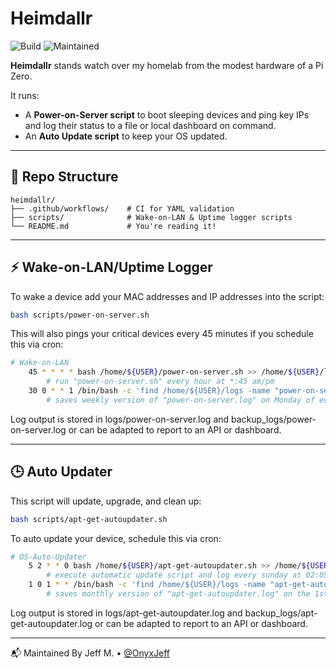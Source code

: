 # Heimdallr

![Build](https://github.com/OnyxJeff/Heimdallr/actions/workflows/build.yml/badge.svg)
![Maintained](https://img.shields.io/badge/maintained-yes-blue)

**Heimdallr** stands watch over my homelab from the modest hardware of a Pi Zero.

It runs:
- A **Power-on-Server script** to boot sleeping devices and ping key IPs and log their status to a file or local dashboard on command.
- An **Auto Update script** to keep your OS updated.

---

## 📁 Repo Structure

```text
heimdallr/
├── .github/workflows/    # CI for YAML validation
├── scripts/              # Wake-on-LAN & Uptime logger scripts
└── README.md             # You're reading it!
```

---

## ⚡ Wake-on-LAN/Uptime Logger

To wake a device add your MAC addresses and IP addresses into the script:

```bash
bash scripts/power-on-server.sh
```
This will also pings your critical devices every 45 minutes if you schedule this via cron:

```bash
# Wake-on-LAN        
    45 * * * * bash /home/${USER}/power-on-server.sh >> /home/${USER}/logs/power-on-server.log
        # run "power-on-server.sh" every hour at *:45 am/pm
    30 0 * * 1 /bin/bash -c 'find /home/${USER}/logs -name "power-on-server.log" -exec sh -c "cp {} /home/${USER}/backup_logs/\$(date +\%Y\%m\%d)-\$(basename {})" \; -exec rm {} \;'
        # saves weekly version of "power-on-server.log" on Monday of every week at 00:30 am then deletes the old log
```

Log output is stored in logs/power-on-server.log and backup_logs/power-on-server.log or can be adapted to report to an API or dashboard.

---

## 🕒 Auto Updater

This script will update, upgrade, and clean up:

```bash
bash scripts/apt-get-autoupdater.sh
```

To auto update your device, schedule this via cron:

```bash
# OS-Auto-Updater
    5 2 * * 0 bash /home/${USER}/apt-get-autoupdater.sh >> /home/${USER}/logs/apt-get-autoupdater.log
        # execute automatic update script and log every sunday at 02:05 am
    1 0 1 * * /bin/bash -c 'find /home/${USER}/logs -name "apt-get-autoupdater.log" -exec sh -c "cp {} /home/${USER}/backup_logs/\$(date +\%Y\%m\%d)-\$(basename {})" \; -exec rm {} \;'
        # saves monthly version of "apt-get-autoupdater.log" on the 1st of every month at 00:01 am then deletes the old log
```

Log output is stored in logs/apt-get-autoupdater.log and backup_logs/apt-get-autoupdater.log or can be adapted to report to an API or dashboard.

---

📬 Maintained By
Jeff M. • [@OnyxJeff](https://www.github.com/onyxjeff)